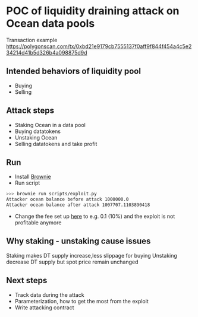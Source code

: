 # POC of liquidity draining attack on Ocean data pools

Transaction example
https://polygonscan.com/tx/0xbd21e9179cb7555137f0aff9f844f454a4c5e234214d41b5d326b4a098875d9d


## Intended behaviors of liquidity pool
- Buying
- Selling

## Attack steps
- Staking Ocean in a data pool
- Buying datatokens
- Unstaking Ocean
- Selling datatokens and take profit

## Run
- Install [Brownie](https://eth-brownie.readthedocs.io/en/stable/toctree.html)
- Run script
```bash
>>> brownie run scripts/exploit.py
Attacker ocean balance before attack 1000000.0
Attacker ocean balance after attack 1007707.1103890418
```
- Change the fee set up [here](https://github.com/trangnv/ocean-liquidity-draining-poc/blob/c4bdbb6bf7178e175e53ad2b57880fe8b77ff6cf/scripts/exploit.py#L207) to e.g. 0.1 (10%) and the exploit is not profitable anymore

## Why staking - unstaking cause issues
Staking makes DT supply increase,less slippage for buying
Unstaking decrease DT supply but spot price remain unchanged


## Next steps
- Track data during the attack
- Parameterization, how to get the most from the exploit
- Write attacking contract
